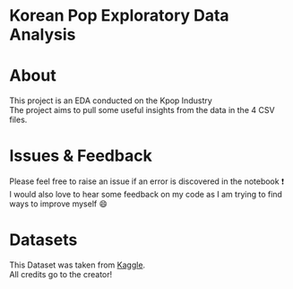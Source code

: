 # Korean Pop Exploratory Data Analysis

# About
This project is an EDA conducted on the Kpop Industry
<br>
The project aims to pull some useful insights from the data in the 4 CSV files.

# Issues & Feedback
Please feel free to raise an issue if an error is discovered in the notebook :heavy_exclamation_mark:
<br>
I would also love to hear some feedback on my code as I am trying to find ways to improve myself :smile:

# Datasets
This Dataset was taken from [Kaggle](https://www.kaggle.com/datasets/kimjihoo/kpopdb). 
<br>
All credits go to the creator!

